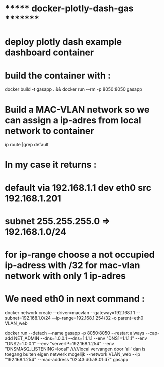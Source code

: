 # *****           docker-plotly-dash-gas             *******
# deploy plotly dash example dashboard container

# build the container with :

docker build -t gasapp . && docker run --rm -p 8050:8050 gasapp
# Build a MAC-VLAN network so we can assign a ip-adres from local network to container
ip route |grep default

# In my case it returns :
# default via 192.168.1.1 dev eth0  src 192.168.1.201
# subnet 255.255.255.0   => 192.168.1.0/24
# for ip-range choose a not occupied ip-adress with /32 for mac-vlan network with only 1 ip-adres

# We need eth0 in next command :
docker network create --driver=macvlan --gateway=192.168.1.1 --subnet=192.168.1.0/24 --ip-range=192.168.1.254/32 -o parent=eth0 VLAN_web

docker run --detach 
--name gasapp 
-p 8050:8050 
--restart always 
--cap-add NET_ADMIN 
--dns=1.0.0.1 
--dns=1.1.1.1 
--env "DNS1=1.1.1.1" 
--env "DNS2=1.0.0.1" 
--env "serverIP=192.168.1.254" 
--env "DNSMASQ_LISTENING=local" //////local vervangen door 'all' dan is toegang buiten eigen netwerk mogelijk
--network VLAN_web 
--ip "192.168.1.254" 
--mac-address "02:43:d0:a8:01:d7" 
gasapp


